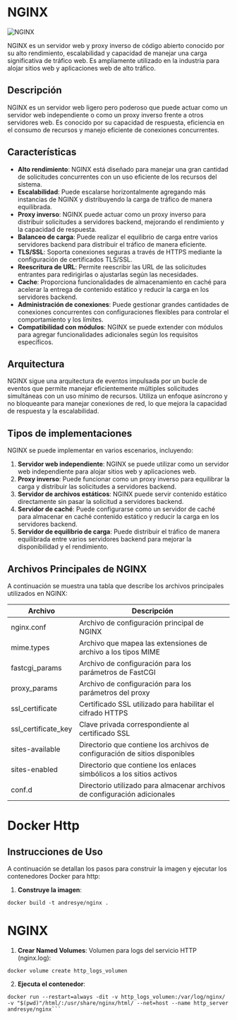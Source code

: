 # NGINX

![NGINX](https://github.com/AndresYE/Network_Service_on_Containers/assets/113482367/2fae52ce-51fa-4b69-ad75-2114d4b0debb)

NGINX es un servidor web y proxy inverso de código abierto conocido por su alto rendimiento, escalabilidad y capacidad de manejar una carga significativa de tráfico web. Es ampliamente utilizado en la industria para alojar sitios web y aplicaciones web de alto tráfico.

## Descripción

NGINX es un servidor web ligero pero poderoso que puede actuar como un servidor web independiente o como un proxy inverso frente a otros servidores web. Es conocido por su capacidad de respuesta, eficiencia en el consumo de recursos y manejo eficiente de conexiones concurrentes.

## Características

- **Alto rendimiento**: NGINX está diseñado para manejar una gran cantidad de solicitudes concurrentes con un uso eficiente de los recursos del sistema.
- **Escalabilidad**: Puede escalarse horizontalmente agregando más instancias de NGINX y distribuyendo la carga de tráfico de manera equilibrada.
- **Proxy inverso**: NGINX puede actuar como un proxy inverso para distribuir solicitudes a servidores backend, mejorando el rendimiento y la capacidad de respuesta.
- **Balanceo de carga**: Puede realizar el equilibrio de carga entre varios servidores backend para distribuir el tráfico de manera eficiente.
- **TLS/SSL**: Soporta conexiones seguras a través de HTTPS mediante la configuración de certificados TLS/SSL.
- **Reescritura de URL**: Permite reescribir las URL de las solicitudes entrantes para redirigirlas o ajustarlas según las necesidades.
- **Cache**: Proporciona funcionalidades de almacenamiento en caché para acelerar la entrega de contenido estático y reducir la carga en los servidores backend.
- **Administración de conexiones**: Puede gestionar grandes cantidades de conexiones concurrentes con configuraciones flexibles para controlar el comportamiento y los límites.
- **Compatibilidad con módulos**: NGINX se puede extender con módulos para agregar funcionalidades adicionales según los requisitos específicos.

## Arquitectura

NGINX sigue una arquitectura de eventos impulsada por un bucle de eventos que permite manejar eficientemente múltiples solicitudes simultáneas con un uso mínimo de recursos. Utiliza un enfoque asíncrono y no bloqueante para manejar conexiones de red, lo que mejora la capacidad de respuesta y la escalabilidad.

## Tipos de implementaciones

NGINX se puede implementar en varios escenarios, incluyendo:

1. **Servidor web independiente**: NGINX se puede utilizar como un servidor web independiente para alojar sitios web y aplicaciones web.
2. **Proxy inverso**: Puede funcionar como un proxy inverso para equilibrar la carga y distribuir las solicitudes a servidores backend.
3. **Servidor de archivos estáticos**: NGINX puede servir contenido estático directamente sin pasar la solicitud a servidores backend.
4. **Servidor de caché**: Puede configurarse como un servidor de caché para almacenar en caché contenido estático y reducir la carga en los servidores backend.
5. **Servidor de equilibrio de carga**: Puede distribuir el tráfico de manera equilibrada entre varios servidores backend para mejorar la disponibilidad y el rendimiento.
## Archivos Principales de NGINX

A continuación se muestra una tabla que describe los archivos principales utilizados en NGINX:

| Archivo             | Descripción                                                     |
|---------------------|-----------------------------------------------------------------|
| nginx.conf          | Archivo de configuración principal de NGINX                      |
| mime.types          | Archivo que mapea las extensiones de archivo a los tipos MIME    |
| fastcgi_params      | Archivo de configuración para los parámetros de FastCGI          |
| proxy_params        | Archivo de configuración para los parámetros del proxy           |
| ssl_certificate    | Certificado SSL utilizado para habilitar el cifrado HTTPS        |
| ssl_certificate_key | Clave privada correspondiente al certificado SSL                 |
| sites-available    | Directorio que contiene los archivos de configuración de sitios disponibles |
| sites-enabled      | Directorio que contiene los enlaces simbólicos a los sitios activos |
| conf.d              | Directorio utilizado para almacenar archivos de configuración adicionales |

# Docker Http

## Instrucciones de Uso

A continuación se detallan los pasos para construir la imagen y ejecutar los contenedores Docker para http:
1. **Construye la imagen**:
```shell
docker build -t andresye/nginx .
```
# NGINX
1. **Crear Named Volumes**:
Volumen para logs del servicio HTTP (nginx.log):
 ```shell
docker volume create http_logs_volumen
```
2. **Ejecuta el contenedor**:
```shell
docker run --restart=always -dit -v http_logs_volumen:/var/log/nginx/  -v "$(pwd)"/html/:/usr/share/nginx/html/ --net=host --name http_server andresye/nginx```
